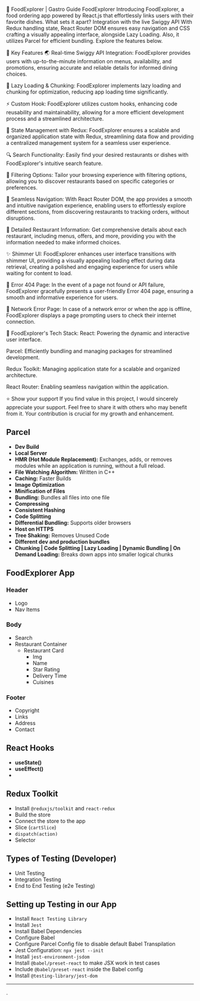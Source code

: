 🚀 FoodExplorer | Gastro Guide
FoodExplorer
Introducing FoodExplorer, a food ordering app powered by React.js that effortlessly links users with their favorite dishes. What sets it apart? Integration with the live Swiggy API With Redux handling state, React Router DOM ensures easy navigation and CSS crafting a visually appealing interface, alongside Lazy Loading. Also, it utilizes Parcel for efficient bundling. Explore the features below.

🎯 Key Features
🌏 Real-time Swiggy API Integration: FoodExplorer provides users with up-to-the-minute information on menus, availability, and promotions, ensuring accurate and reliable details for informed dining choices.

🚀 Lazy Loading & Chunking: FoodExplorer implements lazy loading and chunking for optimization, reducing app loading time significantly.

⚡ Custom Hook: FoodExplorer utilizes custom hooks, enhancing code reusability and maintainability, allowing for a more efficient development process and a streamlined architecture.

🔐 State Management with Redux: FoodExplorer ensures a scalable and organized application state with Redux, streamlining data flow and providing a centralized management system for a seamless user experience.

🔍 Search Functionality: Easily find your desired restaurants or dishes with FoodExplorer's intuitive search feature.

🎯 Filtering Options: Tailor your browsing experience with filtering options, allowing you to discover restaurants based on specific categories or preferences.

📌 Seamless Navigation: With React Router DOM, the app provides a smooth and intuitive navigation experience, enabling users to effortlessly explore different sections, from discovering restaurants to tracking orders, without disruptions.

📜 Detailed Restaurant Information: Get comprehensive details about each restaurant, including menus, offers, and more, providing you with the information needed to make informed choices.

✨ Shimmer UI: FoodExplorer enhances user interface transitions with shimmer UI, providing a visually appealing loading effect during data retrieval, creating a polished and engaging experience for users while waiting for content to load.

🚧 Error 404 Page: In the event of a page not found or API failure, FoodExplorer gracefully presents a user-friendly Error 404 page, ensuring a smooth and informative experience for users.

🚧 Network Error Page: In case of a network error or when the app is offline, FoodExplorer displays a page prompting users to check their internet connection.


🔧 FoodExplorer's Tech Stack:
React: Powering the dynamic and interactive user interface.

Parcel: Efficiently bundling and managing packages for streamlined development.

Redux Toolkit: Managing application state for a scalable and organized architecture.

React Router: Enabling seamless navigation within the application.

⭐️ Show your support
If you find value in this project, I would sincerely appreciate your support. Feel free to share it with others who may benefit from it. Your contribution is crucial for my growth and enhancement.


## Parcel
- **Dev Build**
- **Local Server**
- **HMR (Hot Module Replacement):** Exchanges, adds, or removes modules while an application is running, without a full reload.
- **File Watching Algorithm:** Written in C++
- **Caching:** Faster Builds
- **Image Optimization**
- **Minification of Files**
- **Bundling:** Bundles all files into one file
- **Compressing**
- **Consistent Hashing**
- **Code Splitting**
- **Differential Bundling:** Supports older browsers
- **Host on HTTPS**
- **Tree Shaking:** Removes Unused Code
- **Different dev and production bundles**
- **Chunking | Code Splitting | Lazy Loading | Dynamic Bundling | On Demand Loading:** Breaks down apps into smaller logical chunks

## FoodExplorer App
### Header
- Logo
- Nav Items

### Body
- Search
- Restaurant Container
  - Restaurant Card
    - Img
    - Name
    - Star Rating
    - Delivery Time
    - Cuisines

### Footer
- Copyright
- Links
- Address
- Contact

## React Hooks
- **useState()**
- **useEffect()**
- 

## Redux Toolkit
- Install `@reduxjs/toolkit` and `react-redux`
- Build the store
- Connect the store to the app
- Slice (`cartSlice`)
- `dispatch(action)`
- Selector

## Types of Testing (Developer)
- Unit Testing
- Integration Testing
- End to End Testing (e2e Testing)

## Setting up Testing in our App
- Install `React Testing Library`
- Install `Jest`
- Install Babel Dependencies
- Configure Babel
- Configure Parcel Config file to disable default Babel Transpilation
- Jest Configuration: `npx jest --init`
- Install `jest-environment-jsdom`
- Install `@babel/preset-react` to make JSX work in test cases
- Include `@babel/preset-react` inside the Babel config
- Install `@testing-library/jest-dom`

---
.

